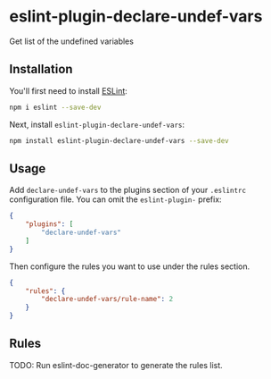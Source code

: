 # eslint-plugin-declare-undef-vars

Get list of the undefined variables

## Installation

You'll first need to install [ESLint](https://eslint.org/):

```sh
npm i eslint --save-dev
```

Next, install `eslint-plugin-declare-undef-vars`:

```sh
npm install eslint-plugin-declare-undef-vars --save-dev
```

## Usage

Add `declare-undef-vars` to the plugins section of your `.eslintrc` configuration file. You can omit the `eslint-plugin-` prefix:

```json
{
    "plugins": [
        "declare-undef-vars"
    ]
}
```


Then configure the rules you want to use under the rules section.

```json
{
    "rules": {
        "declare-undef-vars/rule-name": 2
    }
}
```

## Rules

<!-- begin auto-generated rules list -->
TODO: Run eslint-doc-generator to generate the rules list.
<!-- end auto-generated rules list -->


